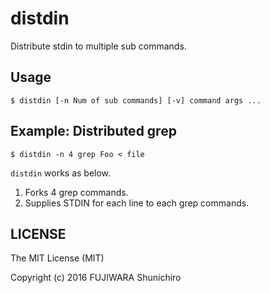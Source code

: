 # distdin

Distribute stdin to multiple sub commands.

## Usage

```
$ distdin [-n Num of sub commands] [-v] command args ...
```

## Example: Distributed grep

```
$ distdin -n 4 grep Foo < file
```

`distdin` works as below.

1. Forks 4 grep commands.
2. Supplies STDIN for each line to each grep commands.

## LICENSE

The MIT License (MIT)

Copyright (c) 2016 FUJIWARA Shunichiro
